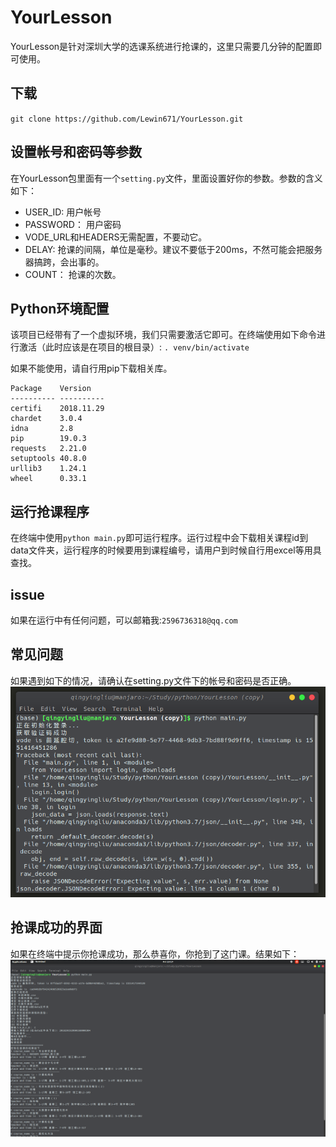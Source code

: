 # YourLesson

YourLesson是针对深圳大学的选课系统进行抢课的，这里只需要几分钟的配置即可使用。

## 下载

`git clone https://github.com/Lewin671/YourLesson.git`

## 设置帐号和密码等参数
在YourLesson包里面有一个`setting.py`文件，里面设置好你的参数。参数的含义如下：
* USER_ID: 用户帐号
* PASSWORD： 用户密码
* VODE_URL和HEADERS无需配置，不要动它。
* DELAY: 抢课的间隔，单位是毫秒。建议不要低于200ms，不然可能会把服务器搞跨，会出事的。
* COUNT： 抢课的次数。

## Python环境配置
该项目已经带有了一个虚拟环境，我们只需要激活它即可。在终端使用如下命令进行激活（此时应该是在项目的根目录）:
`. venv/bin/activate`

如果不能使用，请自行用pip下载相关库。
```
Package    Version   
---------- ----------
certifi    2018.11.29
chardet    3.0.4     
idna       2.8       
pip        19.0.3    
requests   2.21.0    
setuptools 40.8.0    
urllib3    1.24.1    
wheel      0.33.1  
```

## 运行抢课程序
在终端中使用`python main.py`即可运行程序。运行过程中会下载相关课程id到data文件夹，运行程序的时候要用到课程编号，请用户到时候自行用excel等用具查找。

## issue

如果在运行中有任何问题，可以邮箱我:`2596736318@qq.com`

## 常见问题
如果遇到如下的情况，请确认在setting.py文件下的帐号和密码是否正确。
![](pic/pic1.png)

## 抢课成功的界面
如果在终端中提示你抢课成功，那么恭喜你，你抢到了这门课。结果如下：
![](pic/pic2.png)